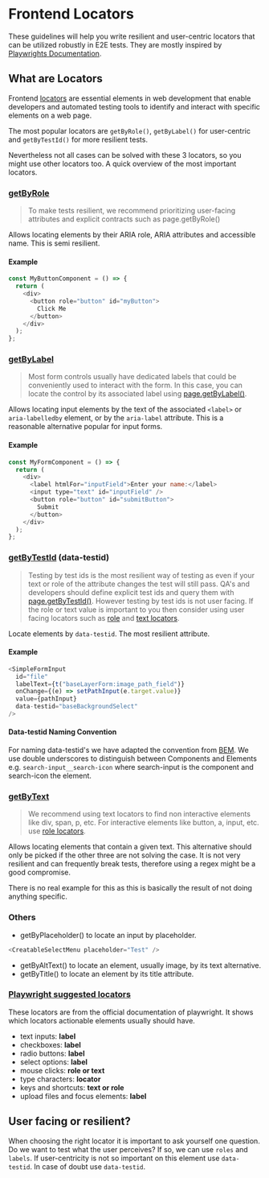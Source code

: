 # Frontend Locators

These guidelines will help you write resilient and user-centric locators that can be utilized robustly in E2E tests.
They are mostly inspired by [Playwrights Documentation](https://playwright.dev/docs/locators).

## What are Locators

Frontend [locators](https://playwright.dev/docs/locators) are essential elements in web development that enable developers and automated testing tools to identify and interact with specific elements on a web page.

The most popular locators are `getByRole()`, `getByLabel()` for user-centric and `getByTestId()` for more resilient tests.

Nevertheless not all cases can be solved with these 3 locators, so you might use other locators too.
A quick overview of the most important locators.

### [getByRole](https://playwright.dev/docs/locators#locate-by-role)

> To make tests resilient, we recommend prioritizing user-facing attributes and explicit contracts such as page.getByRole()

Allows locating elements by their ARIA role, ARIA attributes and accessible name.
This is semi resilient.

#### Example

```js
const MyButtonComponent = () => {
  return (
    <div>
      <button role="button" id="myButton">
        Click Me
      </button>
    </div>
  );
};
```

### [getByLabel](https://playwright.dev/docs/locators#locate-by-label)

> Most form controls usually have dedicated labels that could be conveniently used to interact with the form.
> In this case, you can locate the control by its associated label using [page.getByLabel()](https://playwright.dev/docs/api/class-page#page-get-by-label).

Allows locating input elements by the text of the associated `<label>` or `aria-labelledby` element, or by the `aria-label` attribute.
This is a reasonable alternative popular for input forms.

#### Example

```js
const MyFormComponent = () => {
  return (
    <div>
      <label htmlFor="inputField">Enter your name:</label>
      <input type="text" id="inputField" />
      <button role="button" id="submitButton">
        Submit
      </button>
    </div>
  );
};
```

### [getByTestId](https://playwright.dev/docs/locators#locate-by-test-id) (data-testid)

> Testing by test ids is the most resilient way of testing as even if your text or role of the attribute changes the test will still pass.
> QA's and developers should define explicit test ids and query them with [page.getByTestId()](https://playwright.dev/docs/api/class-page#page-get-by-test-id).
> However testing by test ids is not user facing.
> If the role or text value is important to you then consider using user facing locators such as [role](https://playwright.dev/docs/locators#locate-by-role) and [text locators](https://playwright.dev/docs/locators#locate-by-text).

Locate elements by `data-testid`.
The most resilient attribute.

#### Example

```js
<SimpleFormInput
  id="file"
  labelText={t("baseLayerForm:image_path_field")}
  onChange={(e) => setPathInput(e.target.value)}
  value={pathInput}
  data-testid="baseBackgroundSelect"
/>
```

#### Data-testid Naming Convention

For naming data-testid's we have adapted the convention from [BEM](https://en.bem.info/methodology/).
We use double underscores to distinguish between Components and Elements e.g. `search-input__search-icon` where search-input is the component and search-icon the element.

### [getByText](https://playwright.dev/docs/locators#locate-by-text)

> We recommend using text locators to find non interactive elements like div, span, p, etc.
> For interactive elements like button, a, input, etc. use [role locators](https://playwright.dev/docs/locators#locate-by-role).

Allows locating elements that contain a given text.
This alternative should only be picked if the other three are not solving the case.
It is not very resilient and can frequently break tests, therefore using a regex might be a good compromise.

There is no real example for this as this is basically the result of not doing anything specific.

### Others

- getByPlaceholder() to locate an input by placeholder.

```js
<CreatableSelectMenu placeholder="Test" />
```

- getByAltText() to locate an element, usually image, by its text alternative.
- getByTitle() to locate an element by its title attribute.

### [Playwright suggested locators](https://playwright.dev/docs/input)

These locators are from the official documentation of playwright.
It shows which locators actionable elements usually should have.

- text inputs: **label**
- checkboxes: **label**
- radio buttons: **label**
- select options: **label**
- mouse clicks: **role or text**
- type characters: **locator**
- keys and shortcuts: **text or role**
- upload files and focus elements: **label**

## User facing or resilient?

When choosing the right locator it is important to ask yourself one question.
Do we want to test what the user perceives?
If so, we can use `roles` and `labels`.
If user-centricity is not so important on this element use `data-testid`.
In case of doubt use `data-testid`.
